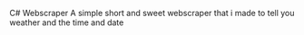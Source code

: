 C# Webscraper
A simple short and sweet webscraper that i made to tell you weather and the time and date
